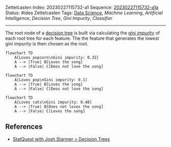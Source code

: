 Zettelcasten Index: 20230227115732-a1
Sequence: [20230227115732-a1a](20230227115732-a1a.md)
Status: #idea
Zettelcasten Tags: [Data Science](../map-of-content/Data%20Science.md), *Machine Learning*, *Artificial Intelligence*, *Decision Tree*, *Gini Impurity*, *Classifier*

---

The root node of a [decision tree](20230227115732.md) is built via calculating the [gini impurity](20230227115732-b2.md) of each root tree for each feature. The the feature that generates the lowest gini impurity is then chosen as the root.

````mermaid
flowchart TD
    A[Loves popcorn\nGini impurity: 0.32]
    A --> |True| B[Loves the song]
    A --> |False| C[Deos not love the song]
````

````mermaid
flowchart TD
    A[Loves pop\nGini impurity: 0.1]
    A --> |True| B[Loves the song]
    A --> |False| C[Deos not love the song]
````

````mermaid
flowchart TD
    A[Loves cats\nGini impurity: 0.48]
    A --> |True| B[Does not loves the song]
    A --> |False| C[Loves the song]
````

## References

* [StatQuest with Josh Starmer > Decision Trees](../references/StatQuest%20with%20Josh%20Starmer.md#decision-trees)
